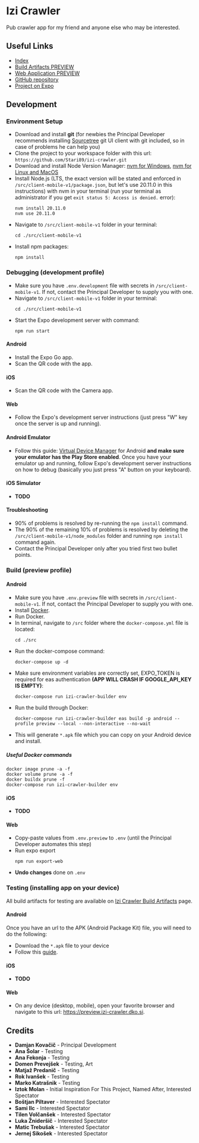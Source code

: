 # Izi Crawler

Pub crawler app for my friend and anyone else who may be interested.

## Useful Links

-   [Index](https://izi-crawler.dko.si)
-   [Build Artifacts PREVIEW](https://izi-crawler.dko.si/artifacts.php)
-   [Web Application PREVIEW](https://preview.izi-crawler.dko.si)
-   [GitHub repository](https://github.com/Stari89/izi-crawler)
-   [Project on Expo](https://expo.dev/accounts/stari89/projects/izi-crawler)

## Development

### Environment Setup

-   Download and install **git** (for newbies the Principal Developer recommends installing [Sourcetree](https://www.sourcetreeapp.com/) git UI client with git included, so in case of problems he can help you)
-   Clone the project to your workspace folder with this url: `https://github.com/Stari89/izi-crawler.git`
-   Download and install Node Version Manager: [nvm for Windows](https://github.com/coreybutler/nvm-windows), [nvm for Linux and MacOS](https://github.com/nvm-sh/nvm)
-   Install Node.js (LTS, the exact version will be stated and enforced in `/src/client-mobile-v1/package.json`, but let's use 20.11.0 in this instructions) with nvm in your terminal (run your terminal as administrator if you get `exit status 5: Access is denied.` error):
    ```
    nvm install 20.11.0
    nvm use 20.11.0
    ```
-   Navigate to `/src/client-mobile-v1` folder in your terminal:
    ```
    cd ./src/client-mobile-v1
    ```
-   Install npm packages:
    ```
    npm install
    ```

### Debugging (development profile)

-   Make sure you have `.env.development` file with secrets in `/src/client-mobile-v1`. If not, contact the Principal Developer to supply you with one.
-   Navigate to `/src/client-mobile-v1` folder in your terminal:
    ```
    cd ./src/client-mobile-v1
    ```
-   Start the Expo development server with command:
    ```
    npm run start
    ```

#### Android

-   Install the Expo Go app.
-   Scan the QR code with the app.

#### iOS

-   Scan the QR code with the Camera app.

#### Web

-   Follow the Expo's development server instructions (just press "W" key once the server is up and running).

#### Android Emulator

-   Follow this guide: [Virtual Device Manager](https://developer.android.com/studio/run/managing-avds) for Android **and make sure your emulator has the Play Store enabled**. Once you have your emulator up and running, follow Expo's development server instructions on how to debug (basically you just press "A" button on your keyboard).

#### iOS Simulator

-   **TODO**

#### Troubleshooting

-   90% of problems is resolved by re-running the `npm install` command.
-   The 90% of the remaining 10% of problems is resolved by deleting the `/src/client-mobile-v1/node_modules` folder and running `npm install` command again.
-   Contact the Principal Developer only after you tried first two bullet points.

### Build (preview profile)

#### Android

-   Make sure you have `.env.preview` file with secrets in `/src/client-mobile-v1`. If not, contact the Principal Developer to supply you with one.
-   Install [Docker](https://www.docker.com/).
-   Run Docker.
-   In terminal, navigate to `/src` folder where the `docker-compose.yml` file is located:
    ```
    cd ./src
    ```
-   Run the docker-compose command:
    ```
    docker-compose up -d
    ```
-   Make sure environment variables are correctly set, EXPO_TOKEN is required for eas authentication **(APP WILL CRASH IF GOOGLE_API_KEY IS EMPTY)**:
    ```
    docker-compose run izi-crawler-builder env
    ```
-   Run the build through Docker:
    ```
    docker-compose run izi-crawler-builder eas build -p android --profile preview --local --non-interactive --no-wait
    ```
-   This will generate `*.apk` file which you can copy on your Android device and install.

##### Useful Docker commands

```
docker image prune -a -f
docker volume prune -a -f
docker buildx prune -f
docker-compose run izi-crawler-builder env
```

#### iOS

-   **TODO**

#### Web

-   Copy-paste values from `.env.preview` to `.env` (until the Principal Developer automates this step)
-   Run expo export
    ```
    npm run export-web
    ```
-   **Undo changes** done on `.env`

### Testing (installing app on your device)

All build artifacts for testing are available on [Izi Crawler Build Artifacts](https://izi-crawler.dko.si/artifacts.php) page.

#### Android

Once you have an url to the APK (Android Package Kit) file, you will need to do the following:

-   Download the `*.apk` file to your device
-   Follow this [guide](https://www.groovypost.com/howto/install-apk-files-on-android/).

#### iOS

-   **TODO**

#### Web

-   On any device (desktop, mobile), open your favorite browser and navigate to this url: https://preview.izi-crawler.dko.si.

## Credits

-   **Damjan Kovačič** - Principal Development
-   **Ana Šolar** - Testing
-   **Ana Fekonja** - Testing
-   **Domen Prevejšek** - Testing, Art
-   **Matjaž Predanič** - Testing
-   **Rok Ivanšek** - Testing
-   **Marko Katrašnik** - Testing
-   **Iztok Molan** - Initial Inspiration For This Project, Named After, Interested Spectator
-   **Boštjan Piltaver** - Interested Spectator
-   **Sami Ilc** - Interested Spectator
-   **Tilen Volčanšek** - Interested Spectator
-   **Luka Žnideršič** - Interested Spectator
-   **Matic Trebušak** - Interested Spectator
-   **Jernej Sikošek** - Interested Spectator
